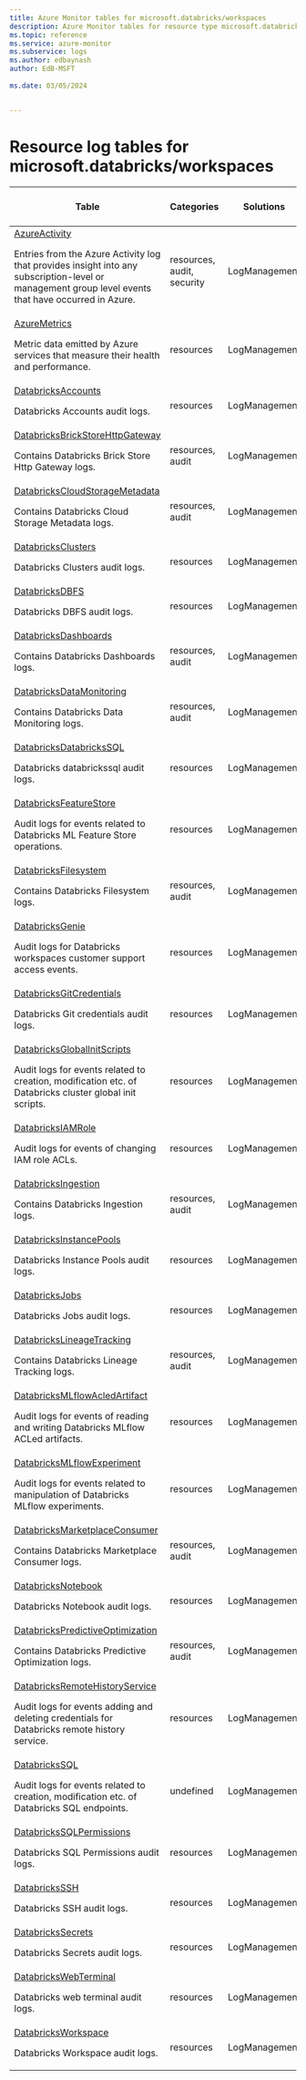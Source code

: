 ```yaml
---
title: Azure Monitor tables for microsoft.databricks/workspaces
description: Azure Monitor tables for resource type microsoft.databricks/workspaces
ms.topic: reference
ms.service: azure-monitor
ms.subservice: logs
ms.author: edbaynash
author: EdB-MSFT
   
ms.date: 03/05/2024


---
```


# Resource log tables for microsoft.databricks/workspaces  


| Table | Categories | Solutions|[Supports basic log plan](/azure/azure-monitor/logs/basic-logs-configure?tabs=portal-1#compare-the-basic-and-analytics-log-data-plans)| Queries|
|---|---|---|---|---|
| [AzureActivity](/azure/azure-monitor/reference/tables/AzureActivity)<p>Entries from the Azure Activity log that provides insight into any subscription-level or management group level events that have occurred in Azure. | resources, audit, security | LogManagement | No| [Yes](/azure/azure-monitor/reference/queries/azureactivity)|
| [AzureMetrics](/azure/azure-monitor/reference/tables/AzureMetrics)<p>Metric data emitted by Azure services that measure their health and performance. | resources | LogManagement | No| [Yes](/azure/azure-monitor/reference/queries/azuremetrics)|
| [DatabricksAccounts](/azure/azure-monitor/reference/tables/DatabricksAccounts)<p>Databricks Accounts audit logs. | resources | LogManagement | No| -|
| [DatabricksBrickStoreHttpGateway](/azure/azure-monitor/reference/tables/DatabricksBrickStoreHttpGateway)<p>Contains Databricks Brick Store Http Gateway logs. | resources, audit | LogManagement | No| -|
| [DatabricksCloudStorageMetadata](/azure/azure-monitor/reference/tables/DatabricksCloudStorageMetadata)<p>Contains Databricks Cloud Storage Metadata logs. | resources, audit | LogManagement | No| -|
| [DatabricksClusters](/azure/azure-monitor/reference/tables/DatabricksClusters)<p>Databricks Clusters audit logs. | resources | LogManagement | No| -|
| [DatabricksDBFS](/azure/azure-monitor/reference/tables/DatabricksDBFS)<p>Databricks DBFS audit logs. | resources | LogManagement | No| -|
| [DatabricksDashboards](/azure/azure-monitor/reference/tables/DatabricksDashboards)<p>Contains Databricks Dashboards logs. | resources, audit | LogManagement | No| -|
| [DatabricksDataMonitoring](/azure/azure-monitor/reference/tables/DatabricksDataMonitoring)<p>Contains Databricks Data Monitoring logs. | resources, audit | LogManagement | No| -|
| [DatabricksDatabricksSQL](/azure/azure-monitor/reference/tables/DatabricksDatabricksSQL)<p>Databricks databrickssql audit logs. | resources | LogManagement | No| -|
| [DatabricksFeatureStore](/azure/azure-monitor/reference/tables/DatabricksFeatureStore)<p>Audit logs for events related to Databricks ML Feature Store operations. | resources | LogManagement | No| -|
| [DatabricksFilesystem](/azure/azure-monitor/reference/tables/DatabricksFilesystem)<p>Contains Databricks Filesystem logs. | resources, audit | LogManagement | No| -|
| [DatabricksGenie](/azure/azure-monitor/reference/tables/DatabricksGenie)<p>Audit logs for Databricks workspaces customer support access events. | resources | LogManagement | No| -|
| [DatabricksGitCredentials](/azure/azure-monitor/reference/tables/DatabricksGitCredentials)<p>Databricks Git credentials audit logs. | resources | LogManagement | No| -|
| [DatabricksGlobalInitScripts](/azure/azure-monitor/reference/tables/DatabricksGlobalInitScripts)<p>Audit logs for events related to creation, modification etc. of Databricks cluster global init scripts. | resources | LogManagement | No| -|
| [DatabricksIAMRole](/azure/azure-monitor/reference/tables/DatabricksIAMRole)<p>Audit logs for events of changing IAM role ACLs. | resources | LogManagement | No| -|
| [DatabricksIngestion](/azure/azure-monitor/reference/tables/DatabricksIngestion)<p>Contains Databricks Ingestion logs. | resources, audit | LogManagement | No| -|
| [DatabricksInstancePools](/azure/azure-monitor/reference/tables/DatabricksInstancePools)<p>Databricks Instance Pools audit logs. | resources | LogManagement | No| -|
| [DatabricksJobs](/azure/azure-monitor/reference/tables/DatabricksJobs)<p>Databricks Jobs audit logs. | resources | LogManagement | No| -|
| [DatabricksLineageTracking](/azure/azure-monitor/reference/tables/DatabricksLineageTracking)<p>Contains Databricks Lineage Tracking logs. | resources, audit | LogManagement | No| -|
| [DatabricksMLflowAcledArtifact](/azure/azure-monitor/reference/tables/DatabricksMLflowAcledArtifact)<p>Audit logs for events of reading and writing Databricks MLflow ACLed artifacts. | resources | LogManagement | No| -|
| [DatabricksMLflowExperiment](/azure/azure-monitor/reference/tables/DatabricksMLflowExperiment)<p>Audit logs for events related to manipulation of Databricks MLflow experiments. | resources | LogManagement | No| -|
| [DatabricksMarketplaceConsumer](/azure/azure-monitor/reference/tables/DatabricksMarketplaceConsumer)<p>Contains Databricks Marketplace Consumer logs. | resources, audit | LogManagement | No| -|
| [DatabricksNotebook](/azure/azure-monitor/reference/tables/DatabricksNotebook)<p>Databricks Notebook audit logs. | resources | LogManagement | No| -|
| [DatabricksPredictiveOptimization](/azure/azure-monitor/reference/tables/DatabricksPredictiveOptimization)<p>Contains Databricks Predictive Optimization logs. | resources, audit | LogManagement | No| -|
| [DatabricksRemoteHistoryService](/azure/azure-monitor/reference/tables/DatabricksRemoteHistoryService)<p>Audit logs for events adding and deleting credentials for Databricks remote history service. | resources | LogManagement | No| -|
| [DatabricksSQL](/azure/azure-monitor/reference/tables/DatabricksSQL)<p>Audit logs for events related to creation, modification etc. of Databricks SQL endpoints. | undefined | LogManagement | No| -|
| [DatabricksSQLPermissions](/azure/azure-monitor/reference/tables/DatabricksSQLPermissions)<p>Databricks SQL Permissions audit logs. | resources | LogManagement | No| -|
| [DatabricksSSH](/azure/azure-monitor/reference/tables/DatabricksSSH)<p>Databricks SSH audit logs. | resources | LogManagement | No| -|
| [DatabricksSecrets](/azure/azure-monitor/reference/tables/DatabricksSecrets)<p>Databricks Secrets audit logs. | resources | LogManagement | No| -|
| [DatabricksWebTerminal](/azure/azure-monitor/reference/tables/DatabricksWebTerminal)<p>Databricks web terminal audit logs. | resources | LogManagement | No| -|
| [DatabricksWorkspace](/azure/azure-monitor/reference/tables/DatabricksWorkspace)<p>Databricks Workspace audit logs. | resources | LogManagement | No| -|

